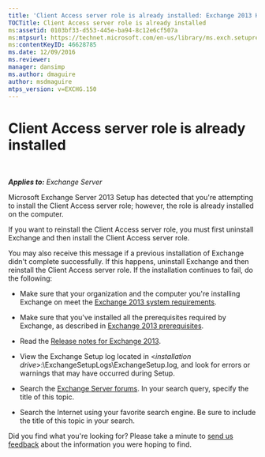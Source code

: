 ```yaml
---
title: 'Client Access server role is already installed: Exchange 2013 Help'
TOCTitle: Client Access server role is already installed
ms:assetid: 0103bf33-d553-445e-ba94-8c12e6cf507a
ms:mtpsurl: https://technet.microsoft.com/en-us/library/ms.exch.setupreadiness.caferolealreadyexists(v=EXCHG.150)
ms:contentKeyID: 46628785
ms.date: 12/09/2016
ms.reviewer: 
manager: dansimp
ms.author: dmaguire
author: msdmaguire
mtps_version: v=EXCHG.150
---
```


# Client Access server role is already installed

 

_**Applies to:** Exchange Server_


Microsoft Exchange Server 2013 Setup has detected that you're attempting to install the Client Access server role; however, the role is already installed on the computer.

If you want to reinstall the Client Access server role, you must first uninstall Exchange and then install the Client Access server role.

You may also receive this message if a previous installation of Exchange didn't complete successfully. If this happens, uninstall Exchange and then reinstall the Client Access server role. If the installation continues to fail, do the following:

  - Make sure that your organization and the computer you're installing Exchange on meet the [Exchange 2013 system requirements](exchange-2013-system-requirements-exchange-2013-help.md).

  - Make sure that you've installed all the prerequisites required by Exchange, as described in [Exchange 2013 prerequisites](exchange-2013-prerequisites-exchange-2013-help.md).

  - Read the [Release notes for Exchange 2013](release-notes-for-exchange-2013-exchange-2013-help.md).

  - View the Exchange Setup log located in \<*installation drive*\>:\\ExchangeSetupLogs\\ExchangeSetup.log, and look for errors or warnings that may have occurred during Setup.

  - Search the [Exchange Server forums](https://go.microsoft.com/fwlink/p/?linkid=14927). In your search query, specify the title of this topic.

  - Search the Internet using your favorite search engine. Be sure to include the title of this topic in your search.

Did you find what you're looking for? Please take a minute to [send us feedback](mailto:exsetuphelpfeedback@microsoft.com?subject=exchange%202013%20setup%20help%20feedback) about the information you were hoping to find.

